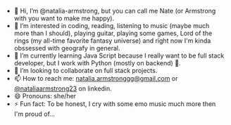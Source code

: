 - 👋 Hi, I’m @natalia-armstrong, but you can call me Nate (or Armstrong with you want to make me happy).
- 👀 I’m interested in coding, reading, listening to music (maybe much more than I should), playing guitar, playing some games, Lord of the rings (my all-time favorite fantasy universe) and right now I'm kinda obssessed with geografy in general.
- 🌱 I’m currently learning Java Script because I really want to be full stack developer, but I work with Python (mostly on backend) 🐍.
- 💞️ I’m looking to collaborate on full stack projects.
- 📫 How to reach me: natalia.armstronggg@gmail.com or[ @nataliaarmstrong23](https://www.linkedin.com/in/nataliaarmstrong23/) on linkedin.
- 😄 Pronouns: she/her
- ⚡ Fun fact: To be honest, I cry with some emo music much more then I'm proud of...

<!---
natalia-armstrong/natalia-armstrong is a ✨ special ✨ repository because its `README.md` (this file) appears on your GitHub profile.
You can click the Preview link to take a look at your changes.
--->
